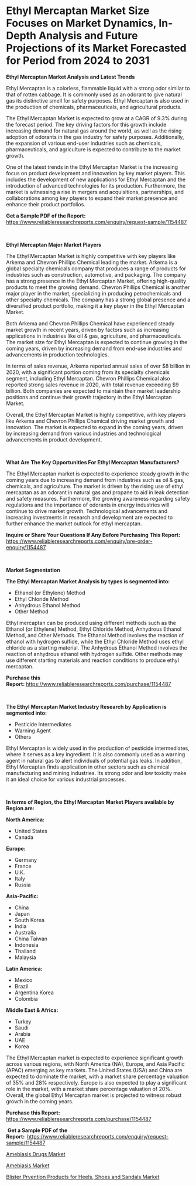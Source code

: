 <p><h1>Ethyl Mercaptan Market Size Focuses on Market Dynamics, In-Depth Analysis and Future Projections of its Market Forecasted for Period from 2024 to 2031</h1></p><p><strong>Ethyl Mercaptan Market Analysis and Latest Trends</strong></p>
<p><p>Ethyl Mercaptan is a colorless, flammable liquid with a strong odor similar to that of rotten cabbage. It is commonly used as an odorant to give natural gas its distinctive smell for safety purposes. Ethyl Mercaptan is also used in the production of chemicals, pharmaceuticals, and agricultural products.</p><p>The Ethyl Mercaptan Market is expected to grow at a CAGR of 9.3% during the forecast period. The key driving factors for this growth include increasing demand for natural gas around the world, as well as the rising adoption of odorants in the gas industry for safety purposes. Additionally, the expansion of various end-user industries such as chemicals, pharmaceuticals, and agriculture is expected to contribute to the market growth.</p><p>One of the latest trends in the Ethyl Mercaptan Market is the increasing focus on product development and innovation by key market players. This includes the development of new applications for Ethyl Mercaptan and the introduction of advanced technologies for its production. Furthermore, the market is witnessing a rise in mergers and acquisitions, partnerships, and collaborations among key players to expand their market presence and enhance their product portfolios.</p></p>
<p><strong>Get a Sample PDF of the Report:&nbsp;</strong> <a href="https://www.reliableresearchreports.com/enquiry/request-sample/1154487">https://www.reliableresearchreports.com/enquiry/request-sample/1154487</a></p>
<p>&nbsp;</p>
<p><strong>Ethyl Mercaptan Major Market Players</strong></p>
<p><p>The Ethyl Mercaptan Market is highly competitive with key players like Arkema and Chevron Phillips Chemical leading the market. Arkema is a global specialty chemicals company that produces a range of products for industries such as construction, automotive, and packaging. The company has a strong presence in the Ethyl Mercaptan Market, offering high-quality products to meet the growing demand. Chevron Phillips Chemical is another major player in the market, specializing in producing petrochemicals and other specialty chemicals. The company has a strong global presence and a diversified product portfolio, making it a key player in the Ethyl Mercaptan Market.</p><p>Both Arkema and Chevron Phillips Chemical have experienced steady market growth in recent years, driven by factors such as increasing applications in industries like oil & gas, agriculture, and pharmaceuticals. The market size for Ethyl Mercaptan is expected to continue growing in the coming years, driven by increasing demand from end-use industries and advancements in production technologies.</p><p>In terms of sales revenue, Arkema reported annual sales of over $8 billion in 2020, with a significant portion coming from its specialty chemicals segment, including Ethyl Mercaptan. Chevron Phillips Chemical also reported strong sales revenue in 2020, with total revenue exceeding $9 billion. Both companies are expected to maintain their market leadership positions and continue their growth trajectory in the Ethyl Mercaptan Market.</p><p>Overall, the Ethyl Mercaptan Market is highly competitive, with key players like Arkema and Chevron Phillips Chemical driving market growth and innovation. The market is expected to expand in the coming years, driven by increasing demand from various industries and technological advancements in product development.</p></p>
<p>&nbsp;</p>
<p><strong>What Are The Key Opportunities For Ethyl Mercaptan Manufacturers?</strong></p>
<p><p>The Ethyl Mercaptan market is expected to experience steady growth in the coming years due to increasing demand from industries such as oil & gas, chemicals, and agriculture. The market is driven by the rising use of ethyl mercaptan as an odorant in natural gas and propane to aid in leak detection and safety measures. Furthermore, the growing awareness regarding safety regulations and the importance of odorants in energy industries will continue to drive market growth. Technological advancements and increasing investments in research and development are expected to further enhance the market outlook for ethyl mercaptan.</p></p>
<p><strong>Inquire or Share Your Questions If Any Before Purchasing This Report:</strong> <a href="https://www.reliableresearchreports.com/enquiry/pre-order-enquiry/1154487">https://www.reliableresearchreports.com/enquiry/pre-order-enquiry/1154487</a></p>
<p>&nbsp;</p>
<p><strong>Market Segmentation</strong></p>
<p><strong>The Ethyl Mercaptan Market Analysis by types is segmented into:</strong></p>
<p><ul><li>Ethanol (or Ethylene) Method</li><li>Ethyl Chloride Method</li><li>Anhydrous Ethanol Method</li><li>Other Method</li></ul></p>
<p><p>Ethyl mercaptan can be produced using different methods such as the Ethanol (or Ethylene) Method, Ethyl Chloride Method, Anhydrous Ethanol Method, and Other Methods. The Ethanol Method involves the reaction of ethanol with hydrogen sulfide, while the Ethyl Chloride Method uses ethyl chloride as a starting material. The Anhydrous Ethanol Method involves the reaction of anhydrous ethanol with hydrogen sulfide. Other methods may use different starting materials and reaction conditions to produce ethyl mercaptan.</p></p>
<p><strong>Purchase this Report:&nbsp;</strong><a href="https://www.reliableresearchreports.com/purchase/1154487">https://www.reliableresearchreports.com/purchase/1154487</a></p>
<p>&nbsp;</p>
<p><strong>The Ethyl Mercaptan Market Industry Research by Application is segmented into:</strong></p>
<p><ul><li>Pesticide Intermediates</li><li>Warning Agent</li><li>Others</li></ul></p>
<p><p>Ethyl Mercaptan is widely used in the production of pesticide intermediates, where it serves as a key ingredient. It is also commonly used as a warning agent in natural gas to alert individuals of potential gas leaks. In addition, Ethyl Mercaptan finds application in other sectors such as chemical manufacturing and mining industries. Its strong odor and low toxicity make it an ideal choice for various industrial processes.</p></p>
<p>&nbsp;</p>
<p><strong>In terms of Region, the Ethyl Mercaptan Market Players available by Region are:</strong></p>
<p>
    <p> <strong> North America: </strong>
        <ul>
            <li>United States</li>
            <li>Canada</li>
        </ul>
        </p> 
    <p> <strong> Europe: </strong>
        <ul>
            <li>Germany</li>
            <li>France</li>
            <li>U.K.</li>
            <li>Italy</li>
            <li>Russia</li>
        </ul>
        </p> 
    <p> <strong> Asia-Pacific: </strong>
        <ul>
            <li>China</li>
            <li>Japan</li>
            <li>South Korea</li>
            <li>India</li>
            <li>Australia</li>
            <li>China Taiwan</li>
            <li>Indonesia</li>
            <li>Thailand</li>
            <li>Malaysia</li>
        </ul>
        </p> 
    <p> <strong> Latin America: </strong>
        <ul>
            <li>Mexico</li>
            <li>Brazil</li>
            <li>Argentina Korea</li>
            <li>Colombia</li>
        </ul>
        </p> 
    <p> <strong> Middle East & Africa: </strong>
        <ul>
            <li>Turkey</li>
            <li>Saudi</li>
            <li>Arabia</li>
            <li>UAE</li>
            <li>Korea</li>
        </ul>
    </p>
    </p>
<p><p>The Ethyl Mercaptan market is expected to experience significant growth across various regions, with North America (NA), Europe, and Asia Pacific (APAC) emerging as key markets. The United States (USA) and China are expected to dominate the market, with a market share percentage valuation of 35% and 28% respectively. Europe is also expected to play a significant role in the market, with a market share percentage valuation of 20%. Overall, the global Ethyl Mercaptan market is projected to witness robust growth in the coming years.</p></p>
<p><strong>Purchase this Report: </strong><a href="https://www.reliableresearchreports.com/purchase/1154487">https://www.reliableresearchreports.com/purchase/1154487</a></p>
<p>&nbsp;<strong>Get a Sample PDF of the Report:&nbsp;&nbsp;</strong><a href="https://www.reliableresearchreports.com/enquiry/request-sample/1154487">https://www.reliableresearchreports.com/enquiry/request-sample/1154487</a></p>
<p><strong></strong></p>
<p><p><a href="https://view.publitas.com/reportprime-1/global-amebiasis-drugs-market-size-and-market-trends-insights-and-projections-from-2023-to-2030/">Amebiasis Drugs Market</a></p><p><a href="https://view.publitas.com/reportprime-1/amebiasis-market-size-growth-outlook-from-2023-to-2030-projecting-at-markets-trends-analysis-by-application-regional-outlook-and-revenue/">Amebiasis Market</a></p><p><a href="https://view.publitas.com/reportprime-1/blister-prvention-products-for-heels-shoes-and-sandals-market-size-growth-outlook-from-2023-to-2030-projecting-at-markets-trends-analysis-by-application-regional-outlook-and-revenue/">Blister Prvention Products for Heels, Shoes and Sandals Market</a></p></p>